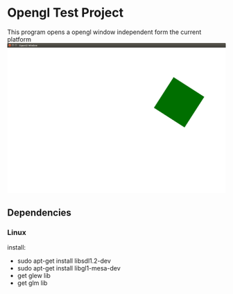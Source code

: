 # Opengl Test Project
This program opens a opengl window independent form the current platform
![alt tag](/screenshot.png?raw=true)

## Dependencies
### Linux
install:
* sudo apt-get install libsdl1.2-dev
* sudo apt-get install libgl1-mesa-dev
* get glew lib
* get glm lib
